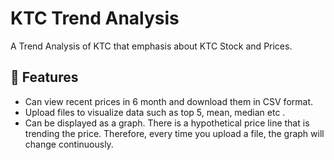 # KTC Trend Analysis

A Trend Analysis of KTC that emphasis about KTC Stock and Prices.

## 🚀 Features

- Can view recent prices in 6 month and download them in CSV format.
- Upload files to visualize data such as top 5, mean, median etc .
- Can be displayed as a graph. There is a hypothetical price line that is trending the price. Therefore, every time you upload a file, the graph will change continuously.
